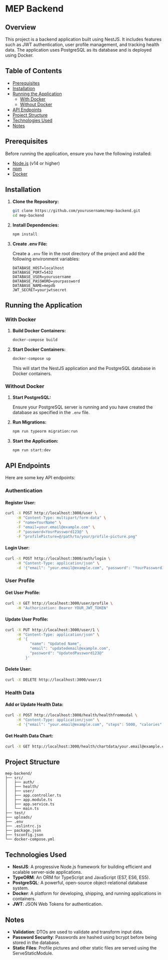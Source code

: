 # MEP Backend

## Overview

This project is a backend application built using NestJS. It includes features such as JWT authentication, user profile management, and tracking health data. The application uses PostgreSQL as its database and is deployed using Docker.

## Table of Contents

- [Prerequisites](#prerequisites)
- [Installation](#installation)
- [Running the Application](#running-the-application)
  - [With Docker](#with-docker)
  - [Without Docker](#without-docker)
- [API Endpoints](#api-endpoints)
- [Project Structure](#project-structure)
- [Technologies Used](#technologies-used)
- [Notes](#notes)

## Prerequisites

Before running the application, ensure you have the following installed:

- [Node.js](https://nodejs.org/) (v14 or higher)
- [npm](https://www.npmjs.com/)
- [Docker](https://www.docker.com/)

## Installation

1. **Clone the Repository:**

   ```bash
   git clone https://github.com/yourusername/mep-backend.git
   cd mep-backend
   ```

2. **Install Dependencies:**

   ```bash
   npm install
   ```

3. **Create .env File:**

   Create a `.env` file in the root directory of the project and add the following environment variables:

   ```env
   DATABASE_HOST=localhost
   DATABASE_PORT=5432
   DATABASE_USER=yourusername
   DATABASE_PASSWORD=yourpassword
   DATABASE_NAME=mepdb
   JWT_SECRET=yourjwtsecret
   ```

## Running the Application

### With Docker

1. **Build Docker Containers:**

   ```bash
   docker-compose build
   ```

2. **Start Docker Containers:**

   ```bash
   docker-compose up
   ```

   This will start the NestJS application and the PostgreSQL database in Docker containers.

### Without Docker

1. **Start PostgreSQL:**

   Ensure your PostgreSQL server is running and you have created the database as specified in the `.env` file.

2. **Run Migrations:**

   ```bash
   npm run typeorm migration:run
   ```

3. **Start the Application:**

   ```bash
   npm run start:dev
   ```

## API Endpoints

Here are some key API endpoints:

### Authentication

#### Register User:

```bash
curl -X POST http://localhost:3000/user \
     -H "Content-Type: multipart/form-data" \
     -F "name=YourName" \
     -F "email=your.email@example.com" \
     -F "password=YourPassword123@" \
     -F "profilePicture=@/path/to/your/profile-picture.png"
```

#### Login User:

```bash
curl -X POST http://localhost:3000/auth/login \
     -H "Content-Type: application/json" \
     -d '{"email": "your.email@example.com", "password": "YourPassword123@"}'
```

### User Profile

#### Get User Profile:

```bash
curl -X GET http://localhost:3000/user/profile \
     -H "Authorization: Bearer YOUR_JWT_TOKEN"
```

#### Update User Profile:

```bash
curl -X PUT http://localhost:3000/user/1 \
     -H "Content-Type: application/json" \
     -d '{
           "name": "Updated Name",
           "email": "updatedemail@example.com",
           "password": "UpdatedPassword123@"
         }'
```

#### Delete User:

```bash
curl -X DELETE http://localhost:3000/user/1
```

### Health Data

#### Add or Update Health Data:

```bash
curl -X POST http://localhost:3000/health/healthfrommodal \
     -H "Content-Type: application/json" \
     -d '{"email": "your.email@example.com", "steps": 5000, "calories": 300, "water_intake": 3}'
```

#### Get Health Data Chart:

```bash
curl -X GET http://localhost:3000/health/chartdata/your.email@example.com
```

## Project Structure

```
mep-backend/
├── src/
│   ├── auth/
│   ├── health/
│   ├── user/
│   ├── app.controller.ts
│   ├── app.module.ts
│   ├── app.service.ts
│   └── main.ts
├── test/
├── uploads/
├── .env
├── .eslintrc.js
├── package.json
├── tsconfig.json
└── docker-compose.yml
```

## Technologies Used

- **NestJS**: A progressive Node.js framework for building efficient and scalable server-side applications.
- **TypeORM**: An ORM for TypeScript and JavaScript (ES7, ES6, ES5).
- **PostgreSQL**: A powerful, open-source object-relational database system.
- **Docker**: A platform for developing, shipping, and running applications in containers.
- **JWT**: JSON Web Tokens for authentication.

## Notes

- **Validation**: DTOs are used to validate and transform input data.
- **Password Security**: Passwords are hashed using bcrypt before being stored in the database.
- **Static Files**: Profile pictures and other static files are served using the ServeStaticModule.